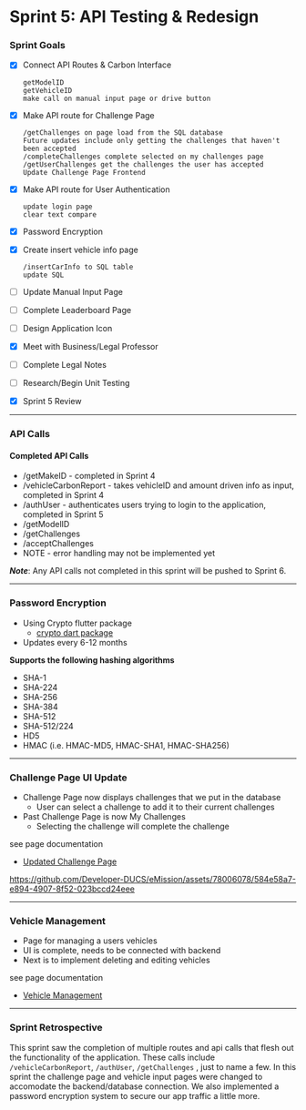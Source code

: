 # Sprint 5: API Testing & Redesign

### Sprint Goals
- [X] Connect API Routes & Carbon Interface

      getModelID
      getVehicleID
      make call on manual input page or drive button
- [X] Make API route for Challenge Page

      /getChallenges on page load from the SQL database
      Future updates include only getting the challenges that haven't been accepted
      /completeChallenges complete selected on my challenges page
      /getUserChallenges get the challenges the user has accepted
      Update Challenge Page Frontend
- [X] Make API route for User Authentication

      update login page
      clear text compare
- [X] Password Encryption
- [X] Create insert vehicle info page

      /insertCarInfo to SQL table
      update SQL
- [ ] Update Manual Input Page
- [ ] Complete Leaderboard Page
- [ ] Design Application Icon
- [X] Meet with Business/Legal Professor
- [ ] Complete Legal Notes
- [ ] Research/Begin Unit Testing
- [X] Sprint 5 Review
---

### API Calls

#### Completed API Calls
* /getMakeID - completed in Sprint 4
* /vehicleCarbonReport - takes vehicleID and amount driven info as input, completed in Sprint 4
* /authUser - authenticates users trying to login to the application, completed in Sprint 5
* /getModelID
* /getChallenges
* /acceptChallenges
* NOTE - error handling may not be implemented yet

**_Note_**: Any API calls not completed in this sprint will be pushed to Sprint 6.


---
### Password Encryption
* Using Crypto flutter package
  * [crypto dart package](https://pub.dev/packages/crypto)
* Updates every 6-12 months

**Supports the following hashing algorithms**
* SHA-1
* SHA-224
* SHA-256
* SHA-384
* SHA-512
* SHA-512/224
* HD5
* HMAC (i.e. HMAC-MD5, HMAC-SHA1, HMAC-SHA256)


---
### Challenge Page UI Update
* Challenge Page now displays challenges that we put in the database
  * User can select a challenge to add it to their current challenges
* Past Challenge Page is now My Challenges
  * Selecting the challenge will complete the challenge
 
see page documentation
* [Updated Challenge Page]()

https://github.com/Developer-DUCS/eMission/assets/78006078/584e58a7-e894-4907-8f52-023bccd24eee


--- 
### Vehicle Management
* Page for managing a users vehicles
* UI is complete, needs to be connected with backend
* Next is to implement deleting and editing vehicles

see page documentation
* [Vehicle Management]()


---
### Sprint Retrospective
This sprint saw the completion of multiple routes and api calls that flesh out the functionality of the application. These calls include  ```/vehicleCarbonReport```, ```/authUser```, ```/getChallenges``` , just to name a few. In this sprint the challenge page and vehicle input pages were changed to accomodate the backend/database connection. We also implemented a password encryption system to secure our app traffic a little more. 
